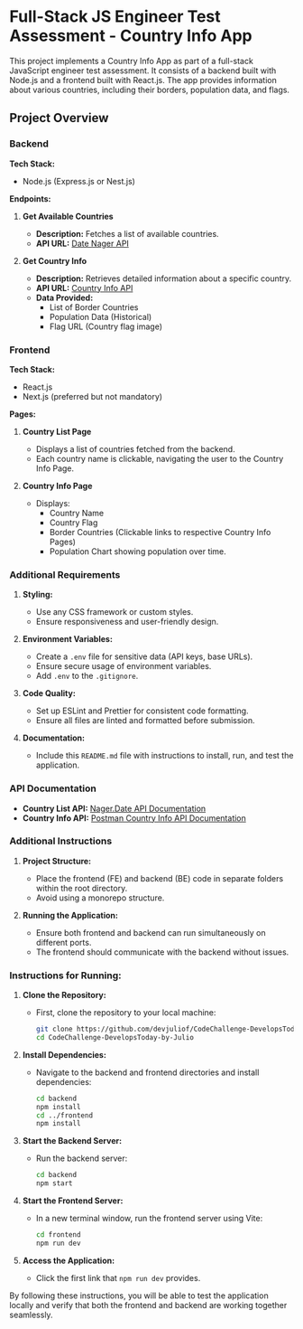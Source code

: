 # Full-Stack JS Engineer Test Assessment - Country Info App

This project implements a Country Info App as part of a full-stack JavaScript engineer test assessment. It consists of a backend built with Node.js and a frontend built with React.js. The app provides information about various countries, including their borders, population data, and flags.

## Project Overview

### Backend

**Tech Stack:**

- Node.js (Express.js or Nest.js)

**Endpoints:**

1. **Get Available Countries**

   - **Description:** Fetches a list of available countries.
   - **API URL:** [Date Nager API](https://date.nager.at/api/v3/AvailableCountries)

2. **Get Country Info**
   - **Description:** Retrieves detailed information about a specific country.
   - **API URL:** [Country Info API](https://date.nager.at/api/v3/CountryInfo/UA)
   - **Data Provided:**
     - List of Border Countries
     - Population Data (Historical)
     - Flag URL (Country flag image)

### Frontend

**Tech Stack:**

- React.js
- Next.js (preferred but not mandatory)

**Pages:**

1. **Country List Page**

   - Displays a list of countries fetched from the backend.
   - Each country name is clickable, navigating the user to the Country Info Page.

2. **Country Info Page**
   - Displays:
     - Country Name
     - Country Flag
     - Border Countries (Clickable links to respective Country Info Pages)
     - Population Chart showing population over time.

### Additional Requirements

1. **Styling:**

   - Use any CSS framework or custom styles.
   - Ensure responsiveness and user-friendly design.

2. **Environment Variables:**

   - Create a `.env` file for sensitive data (API keys, base URLs).
   - Ensure secure usage of environment variables.
   - Add `.env` to the `.gitignore`.

3. **Code Quality:**

   - Set up ESLint and Prettier for consistent code formatting.
   - Ensure all files are linted and formatted before submission.

4. **Documentation:**
   - Include this `README.md` file with instructions to install, run, and test the application.

### API Documentation

- **Country List API:** [Nager.Date API Documentation](https://date.nager.at/swagger/index.html)
- **Country Info API:** [Postman Country Info API Documentation](https://documenter.getpostman.com/view/1134062/T1LJjU52)

### Additional Instructions

1. **Project Structure:**

   - Place the frontend (FE) and backend (BE) code in separate folders within the root directory.
   - Avoid using a monorepo structure.

2. **Running the Application:**
   - Ensure both frontend and backend can run simultaneously on different ports.
   - The frontend should communicate with the backend without issues.

### Instructions for Running:

1. **Clone the Repository:**

   - First, clone the repository to your local machine:
     ```bash
     git clone https://github.com/devjuliof/CodeChallenge-DevelopsToday-by-Julio.git
     cd CodeChallenge-DevelopsToday-by-Julio
     ```

2. **Install Dependencies:**

   - Navigate to the backend and frontend directories and install dependencies:
     ```bash
     cd backend
     npm install
     cd ../frontend
     npm install
     ```

3. **Start the Backend Server:**

   - Run the backend server:
     ```bash
     cd backend
     npm start
     ```

4. **Start the Frontend Server:**

   - In a new terminal window, run the frontend server using Vite:
     ```bash
     cd frontend
     npm run dev
     ```

5. **Access the Application:**
   - Click the first link that `npm run dev` provides.

By following these instructions, you will be able to test the application locally and verify that both the frontend and backend are working together seamlessly.

